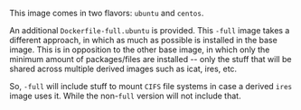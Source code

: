 This image comes in two flavors: `ubuntu` and `centos`.

An additional `Dockerfile-full.ubuntu` is provided. This `-full` image takes
a different approach, in which as much as possible is installed in the base
image. This is in opposition to the other base image, in which only the
minimum amount of packages/files are installed -- only the stuff that will be
shared across multiple derived images such as icat, ires, etc.

So, `-full` will include stuff to mount `CIFS` file systems in case a derived
`ires` image uses it. While the non-`full` version will not include that.

